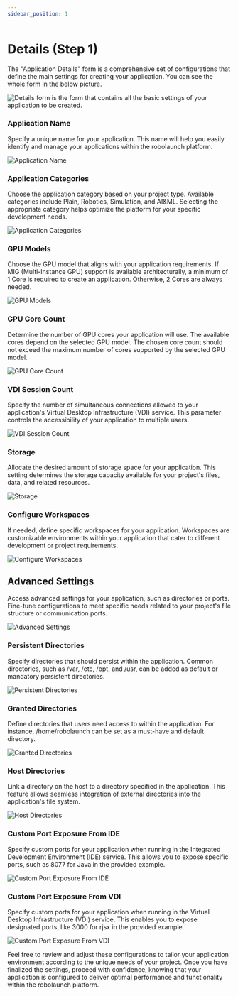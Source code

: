 ```yaml
---
sidebar_position: 1
---
```


# Details (Step 1)
The "Application Details" form is a comprehensive set of configurations that define the main settings for creating your application. You can see the whole form in the below picture.

![Details form is the form that contains all the basic settings of your application to be created.](https://raw.githubusercontent.com/robolaunch/trademark/main/repository-media/docs/user-guide/environments/application/create-application/img/details.png)

### Application Name
Specify a unique name for your application. This name will help you easily identify and manage your applications within the robolaunch platform.

![Application Name](https://raw.githubusercontent.com/robolaunch/trademark/main/repository-media/docs/user-guide/environments/application/create-application/img/name.png)

### Application Categories
Choose the application category based on your project type. Available categories include Plain, Robotics, Simulation, and AI&ML. Selecting the appropriate category helps optimize the platform for your specific development needs.

![Application Categories](https://raw.githubusercontent.com/robolaunch/trademark/main/repository-media/docs/user-guide/environments/application/create-application/img/categories.png)

### GPU Models
Choose the GPU model that aligns with your application requirements. If MIG (Multi-Instance GPU) support is available architecturally, a minimum of 1 Core is required to create an application. Otherwise, 2 Cores are always needed.

![GPU Models](https://raw.githubusercontent.com/robolaunch/trademark/main/repository-media/docs/user-guide/environments/application/create-application/img/gpu-models.png)

### GPU Core Count
Determine the number of GPU cores your application will use. The available cores depend on the selected GPU model. The chosen core count should not exceed the maximum number of cores supported by the selected GPU model.

![GPU Core Count](https://raw.githubusercontent.com/robolaunch/trademark/main/repository-media/docs/user-guide/environments/application/create-application/img/gpu-core-count.png)

### VDI Session Count
Specify the number of simultaneous connections allowed to your application's Virtual Desktop Infrastructure (VDI) service. This parameter controls the accessibility of your application to multiple users.

![VDI Session Count](https://raw.githubusercontent.com/robolaunch/trademark/main/repository-media/docs/user-guide/environments/application/create-application/img/vdi-session-count.png)

### Storage
Allocate the desired amount of storage space for your application. This setting determines the storage capacity available for your project's files, data, and related resources.

![Storage](https://raw.githubusercontent.com/robolaunch/trademark/main/repository-media/docs/user-guide/environments/application/create-application/img/storage.png)

### Configure Workspaces
If needed, define specific workspaces for your application. Workspaces are customizable environments within your application that cater to different development or project requirements.

![Configure Workspaces](https://raw.githubusercontent.com/robolaunch/trademark/main/repository-media/docs/user-guide/environments/application/create-application/img/configure-workspaces.png)

## Advanced Settings
Access advanced settings for your application, such as directories or ports. Fine-tune configurations to meet specific needs related to your project's file structure or communication ports.

![Advanced Settings](https://raw.githubusercontent.com/robolaunch/trademark/main/repository-media/docs/user-guide/environments/application/create-application/img/advanced-settings.png)

### Persistent Directories
Specify directories that should persist within the application. Common directories, such as /var, /etc, /opt, and /usr, can be added as default or mandatory persistent directories.

![Persistent Directories](https://raw.githubusercontent.com/robolaunch/trademark/main/repository-media/docs/user-guide/environments/application/create-application/img/persistent-directories.png)

### Granted Directories
Define directories that users need access to within the application. For instance, /home/robolaunch can be set as a must-have and default directory.

![Granted Directories](https://raw.githubusercontent.com/robolaunch/trademark/main/repository-media/docs/user-guide/environments/application/create-application/img/granted-directories.png)

### Host Directories
Link a directory on the host to a directory specified in the application. This feature allows seamless integration of external directories into the application's file system. 

![Host Directories](https://raw.githubusercontent.com/robolaunch/trademark/main/repository-media/docs/user-guide/environments/application/create-application/img/host-directories.png)

### Custom Port Exposure From IDE
Specify custom ports for your application when running in the Integrated Development Environment (IDE) service. This allows you to expose specific ports, such as 8077 for Java in the provided example.

![Custom Port Exposure From IDE](https://raw.githubusercontent.com/robolaunch/trademark/main/repository-media/docs/user-guide/environments/application/create-application/img/custom-port-ide.png)

### Custom Port Exposure From VDI
Specify custom ports for your application when running in the Virtual Desktop Infrastructure (VDI) service. This enables you to expose designated ports, like 3000 for rjsx in the provided example.

![Custom Port Exposure From VDI](https://raw.githubusercontent.com/robolaunch/trademark/main/repository-media/docs/user-guide/environments/application/create-application/img/custom-port-vdi.png)

Feel free to review and adjust these configurations to tailor your application environment according to the unique needs of your project. Once you have finalized the settings, proceed with confidence, knowing that your application is configured to deliver optimal performance and functionality within the robolaunch platform.